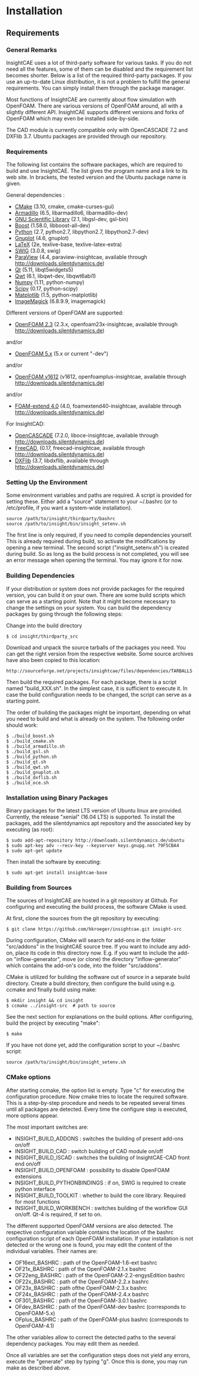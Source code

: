Installation
============

Requirements
------------

### General Remarks

InsightCAE uses a lot of third-party software for various tasks.
If you do not need all the features, some of them can be disabled and the requirement list becomes shorter.
Below is a list of the required third-party packages.
If you use an up-to-date Linux distribution, it is not a problem to fulfill the general requirements. You can simply install them through the package manager.

Most functions of InsightCAE are currently about flow simulation with OpenFOAM. There are various versions of OpenFOAM around, all with a slightly different API. InsightCAE supports different versions and forks of OpenFOAM which may even be installed side-by-side.

The CAD module is currently compatible only with OpenCASCADE 7.2 and DXFlib 3.7. Ubuntu packages are provided through our repository.

### Requirements

The following list contains the software packages, which are required to build and use InsightCAE.
The list gives the program name and a link to its web site. 
In brackets, the tested version and the Ubuntu package name is given.

General dependencies :

* [CMake](https://cmake.org/) (3.10, cmake, cmake-curses-gui)
* [Armadillo](http://arma.sourceforge.net/) (6.5, libarmadillo6, libarmadillo-dev)
* [GNU Scientific Library](https://www.gnu.org/software/gsl/) (2.1, libgsl-dev, gsl-bin)
* [Boost](http://www.boost.org/) (1.58.0, libboost-all-dev)
* [Python](https://www.python.org/) (2.7, python2.7, libpython2.7, libpython2.7-dev)
* [Gnuplot](http://gnuplot.info) (4.6, gnuplot)
* [LaTeX](http://www.latex-project.org/) (2e, texlive-base, texlive-latex-extra)
* [SWIG](http://www.swig.org/) (3.0.8, swig)
* [ParaView](http://www.paraview.org/) (4.4, paraview-insightcae, available through http://downloads.silentdynamics.de)
* [Qt](https://www.qt.io/) (5.11, libqt5widgets5)
* [Qwt](http://qwt.sourceforge.net/) (6.1, libqwt-dev, libqwt6abi1)
* [Numpy](http://www.numpy.org/) (1.11, python-numpy)
* [Scipy](https://scipy.org/) (0.17, python-scipy)
* [Matplotlib](https://matplotlib.org/) (1.5, python-matplotlib)
* [ImageMagick](http://www.imagemagick.org/) (6.8.9.9, imagemagick)

Different versions of OpenFOAM are supported:

* [OpenFOAM 2.3](http://openfoam.org/) (2.3.x, openfoam23x-insightcae, available through http://downloads.silentdynamics.de)

and/or

* [OpenFOAM 5.x](http://cfd.direct/) (5.x or current "-dev")

and/or

* [OpenFOAM v1612](http://openfoam.com/) (v1612, openfoamplus-insightcae, available through http://downloads.silentdynamics.de)

and/or

* [FOAM-extend 4.0](http://wikki.co.uk/) (4.0, foamextend40-insightcae, available through http://downloads.silentdynamics.de)

For InsightCAD:

* [OpenCASCADE](https://www.opencascade.com/) (7.2.0, liboce-insightcae, available through http://downloads.silentdynamics.de)
* [FreeCAD](https://www.freecadweb.org/), (0.17, freecad-insightcae, available through http://downloads.silentdynamics.de)
* [DXFlib](http://www.ribbonsoft.com/de/what-is-dxflib) (3.7, libdxflib, available through http://downloads.silentdynamics.de)

### Setting Up the Environment

Some environment variables and paths are required. A script is provided for setting these. Either add a "source" statement to your ~/.bashrc (or to /etc/profile, if you want a system-wide installation).

    source /path/to/insight/thirdparty/bashrc
    source /path/to/insight/bin/insight_setenv.sh

The first line is only required, if you need to compile dependencies yourself. This is already required during build, so activate the modifications by opening a new terminal.
The second script ("insight_setenv.sh") is created during build. So as long as the build process is not completed, you will see an error message when opening the terminal. You may ignore it for now.

### Building Dependencies

If your distribution or system does not provide packages for the required version, you can build it on your own. 
There are some build scripts which can serve as a starting point. Note that it might become necessary to change the settings on your system.
You can build the dependency packages by going through the following steps:

Change into the build directory

    $ cd insight/thirdparty_src

Download and unpack the source tarballs of the packages you need.
You can get the right version from the respective website.
Some source archives have also been copied to this location:

    http://sourceforge.net/projects/insightcae/files/dependencies/TARBALLS

Then build the required packages. For each package, there is a script named "build_XXX.sh".
In the simplest case, it is sufficient to execute it. In case the build configuration needs to
be changed, the script can serve as a starting point.

The order of building the packages might be important, depending on what you need to build and
what is already on the system. The following order should work:

    $ ./build_boost.sh
    $ ./build_cmake.sh
    $ ./build_armadillo.sh
    $ ./build_gsl.sh
    $ ./build_python.sh
    $ ./build_qt.sh
    $ ./build_qwt.sh
    $ ./build_gnuplot.sh
    $ ./build_dxflib.sh
    $ ./build_oce.sh

### Installation using Binary Packages

Binary packages for the latest LTS version of Ubuntu linux are provided.
Currently, the release "xenial" (16.04 LTS) is supported.
To install the packages, add the silentdynamics apt repository and the associated key by executing (as root):

    $ sudo add-apt-repository http://downloads.silentdynamics.de/ubuntu
    $ sudo apt-key adv --recv-key --keyserver keys.gnupg.net 79F5CBA4
    $ sudo apt-get update

Then install the software by executing:

    $ sudo apt-get install insightcae-base

### Building from Sources

The sources of InsightCAE are hosted in a git repository at Github. For configuring and executing the build process, the software CMake is used.

At first, clone the sources from the git repository by executing:

    $ git clone https://github.com/hkroeger/insightcae.git insight-src
    
During configuration, CMake will search for add-ons in the folder "src/addons" in the InsightCAE source tree. If you want to include any add-on, place its code in this directory now. E.g. if you want to include the add-on "inflow-generator", move (or clone) the directory "inflow-generator" which contains the add-on's code, into the folder "src/addons".

CMake is utilized for building the software out of source in a separate build directory. 
Create a build directory, then configure the build using e.g. ccmake and finally build using make:

    $ mkdir insight && cd insight
    $ ccmake ../insight-src  # path to source
    
See the next section for explanations on the build options. After configuring, build the project by executing "make":

    $ make

If you have not done yet, add the configuration script to your ~/.bashrc script:

    source /path/to/insight/bin/insight_setenv.sh
    
### CMake options

After starting ccmake, the option list is empty. Type "c" for executing the configuration procedure. Now cmake tries to locate the required software. This is a step-by-step procedure and needs to be repeated several times until all packages are detected. Every time the configure step is executed, more options appear.

The most important switches are:

* INSIGHT_BUILD_ADDONS : switches the building of present add-ons on/off
* INSIGHT_BUILD_CAD : switch building of CAD module on/off
* INSIGHT_BUILD_ISCAD : switches the building of InsightCAE-CAD front end on/off
* INSIGHT_BUILD_OPENFOAM : possibility to disable OpenFOAM extensions
* INSIGHT_BUILD_PYTHONBINDINGS : if on, SWIG is required to create python interface
* INSIGHT_BUILD_TOOLKIT : whether to build the core library. Required for most functions
* INSIGHT_BUILD_WORKBENCH : switches building of the workflow GUI on/off. Qt-4 is required, if set to on.

The different supported OpenFOAM versions are also detected. The respective configuration variable contains the location of the bashrc configuration script of each OpenFOAM installation. If your installation is not detected or the wrong one is found, you may edit the content of the individual variables. Their names are:

* OF16ext_BASHRC : path of the OpenFOAM-1.6-ext bashrc
* OF21x_BASHRC : path of the OpenFOAM-2.1.x bashrc
* OF22eng_BASHRC : path of the OpenFOAM-2.2-engysEdition bashrc
* OF22x_BASHRC : path of the OpenFOAM-2.2.x bashrc
* OF23x_BASHRC : path ofthe OpenFOAM-2.3.x bashrc
* OF24x_BASHRC : path of the OpenFOAM-2.4.x bashrc
* OF301_BASHRC : path of the OpenFOAM-3.0.1 bashrc
* OFdev_BASHRC : path of the OpenFOAM-dev bashrc (corresponds to OpenFOAM-5.x)
* OFplus_BASHRC : path of the OpenFOAM-plus bashrc (corresponds to OpenFOAM-4.1)

The other variables allow to correct the detected paths to the several dependency packages. You may edit them as needed.

Once all variables are set the configuration steps does not yield any errors, execute the "generate" step by typing "g". Once this is done, you may run make as described above.
